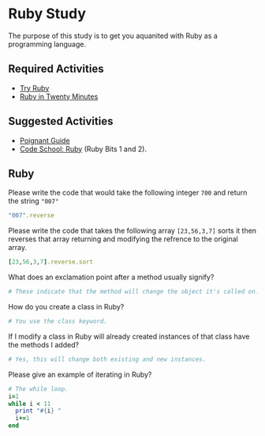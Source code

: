 # Ruby Study

The purpose of this study is to get you aquanited with Ruby as a programming
language.

## Required Activities

-   [Try Ruby](http://tryruby.org/)
-   [Ruby in Twenty Minutes](https://www.ruby-lang.org/en/documentation/quickstart/)

## Suggested Activities

-   [Poignant Guide](http://poignant.guide/)
-   [Code School: Ruby](https://www.codeschool.com/learn/ruby) (Ruby Bits 1 and 2).

## Ruby

Please write the code that would take the following integer `700` and return the
string `"007"`

```ruby
"007".reverse
```

Please write the code that takes the following array `[23,56,3,7]` sorts it
then reverses that array returning and modifying the refrence to the original
array.

```ruby
[23,56,3,7].reverse.sort
```

What does an exclamation point after a method usually signify?

```ruby
# These indicate that the method will change the object it's called on.
```
How do you create a class in Ruby?

```ruby
# You use the class keyword.
```

If I modify a class in Ruby will already created instances of that class have
the methods I added?

```ruby
# Yes, this will change both existing and new instances.
```

Please give an example of iterating in Ruby?

```ruby
# The while loop.
i=1
while i < 11
  print "#{i} "
  i+=1
end
```
